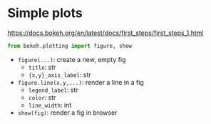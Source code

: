 # Simple plots

<https://docs.bokeh.org/en/latest/docs/first_steps/first_steps_1.html>

```python
from bokeh.plotting import figure, show
```

- `figure(...)`: create a new, empty fig
  - `title`: str
  - `{x,y}_axis_label`: str
- `figure.line(x,y,...)`: render a line in a fig
  - `legend_label`: str
  - `color`: str
  - `line_width`: int
- `show(fig)`: render a fig in browser
